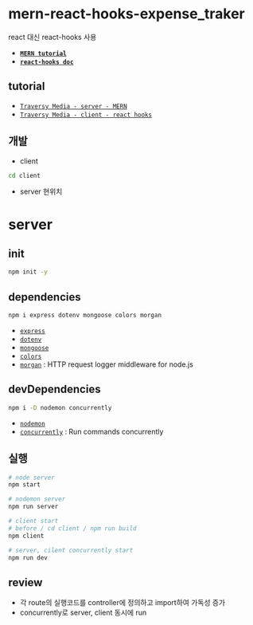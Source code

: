 # mern-react-hooks-expense_traker
react 대신 react-hooks 사용
* **[`MERN tutorial`](https://github.com/Juminhark/mern-exercise_traker)**
* **[`react-hooks doc`](https://ko.reactjs.org/docs/hooks-intro.html)** 

## tutorial 
* [`Traversy Media - server - MERN`](https://www.youtube.com/watch?v=KyWaXA_NvT0&t=245s)
* [`Traversy Media - client - react hooks`](https://www.youtube.com/watch?v=XuFDcZABiDQ&t=382s) 

## 개발
* client
```sh
cd client
```
* server 현위치

# server

## init
```sh
npm init -y
```

## dependencies
```sh
npm i express dotenv mongoose colors morgan
```

* [`express`](https://www.npmjs.com/package/express)
* [`dotenv`](https://www.npmjs.com/package/dotenv)
* [`mongoose`](https://www.npmjs.com/package/mongoose)
* [`colors`](https://www.npmjs.com/package/colors)
* [`morgan`](https://www.npmjs.com/package/morgan) : HTTP request logger middleware for node.js

## devDependencies
```sh
npm i -D nodemon concurrently
```
* [`nodemon`](https://www.npmjs.com/package/nodemon)
* [`concurrently`](https://www.npmjs.com/package/concurrently) : Run commands concurrently

## 실행

```sh
# node server
npm start

# nodemon server
npm run server

# client start
# before / cd client / npm run build
npm client

# server, cilent concurrently start
npm run dev
```


## review
* 각 route의 실행코드를 controller에 정의하고 import하여 가독성 증가
* concurrently로 server, client 동시에 run